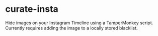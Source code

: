 # curate-insta
Hide images on your Instagram Timeline using a TamperMonkey script. Currently requires adding the image to a locally stored blacklist.
